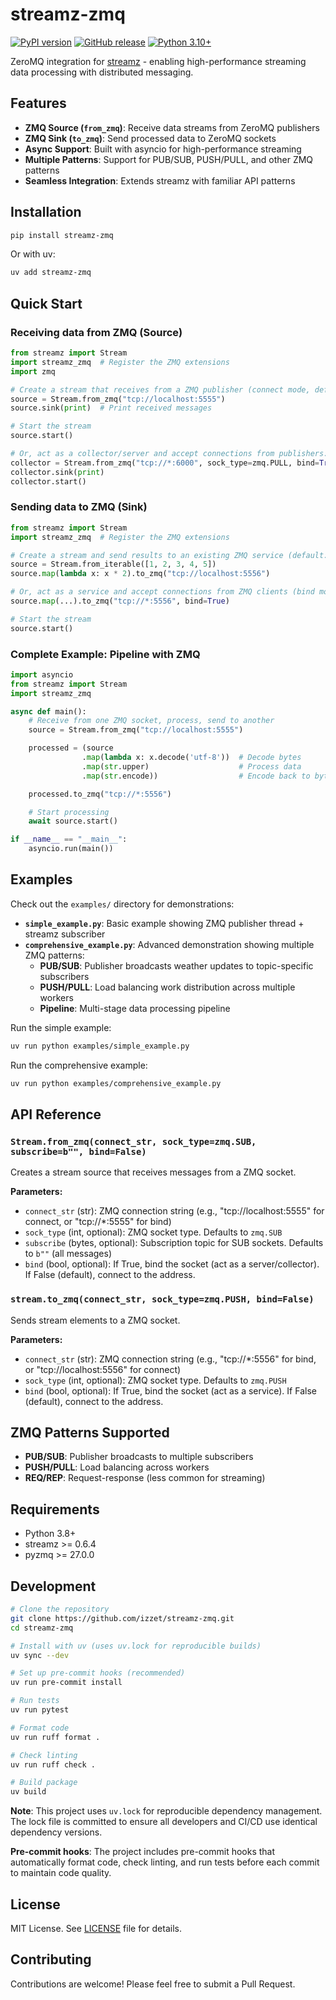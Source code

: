 # streamz-zmq

[![PyPI version](https://badge.fury.io/py/streamz-zmq.svg)](https://badge.fury.io/py/streamz-zmq)
[![GitHub release](https://img.shields.io/github/v/release/izzet/streamz-zmq)](https://github.com/izzet/streamz-zmq/releases)
[![Python 3.10+](https://img.shields.io/badge/python-3.10+-blue.svg)](https://www.python.org/downloads/)

ZeroMQ integration for [streamz](https://streamz.readthedocs.io/) - enabling high-performance streaming data processing with distributed messaging.

## Features

- **ZMQ Source (`from_zmq`)**: Receive data streams from ZeroMQ publishers
- **ZMQ Sink (`to_zmq`)**: Send processed data to ZeroMQ sockets
- **Async Support**: Built with asyncio for high-performance streaming
- **Multiple Patterns**: Support for PUB/SUB, PUSH/PULL, and other ZMQ patterns
- **Seamless Integration**: Extends streamz with familiar API patterns

## Installation

```bash
pip install streamz-zmq
```

Or with uv:

```bash
uv add streamz-zmq
```

## Quick Start

### Receiving data from ZMQ (Source)

```python
from streamz import Stream
import streamz_zmq  # Register the ZMQ extensions
import zmq

# Create a stream that receives from a ZMQ publisher (connect mode, default)
source = Stream.from_zmq("tcp://localhost:5555")
source.sink(print)  # Print received messages

# Start the stream
source.start()

# Or, act as a collector/server and accept connections from publishers:
collector = Stream.from_zmq("tcp://*:6000", sock_type=zmq.PULL, bind=True)
collector.sink(print)
collector.start()
```

### Sending data to ZMQ (Sink)

```python
from streamz import Stream
import streamz_zmq  # Register the ZMQ extensions

# Create a stream and send results to an existing ZMQ service (default: connect mode)
source = Stream.from_iterable([1, 2, 3, 4, 5])
source.map(lambda x: x * 2).to_zmq("tcp://localhost:5556")

# Or, act as a service and accept connections from ZMQ clients (bind mode)
source.map(...).to_zmq("tcp://*:5556", bind=True)

# Start the stream
source.start()
```

### Complete Example: Pipeline with ZMQ

```python
import asyncio
from streamz import Stream
import streamz_zmq

async def main():
    # Receive from one ZMQ socket, process, send to another
    source = Stream.from_zmq("tcp://localhost:5555")

    processed = (source
                .map(lambda x: x.decode('utf-8'))  # Decode bytes
                .map(str.upper)                    # Process data
                .map(str.encode))                  # Encode back to bytes

    processed.to_zmq("tcp://*:5556")

    # Start processing
    await source.start()

if __name__ == "__main__":
    asyncio.run(main())
```

## Examples

Check out the `examples/` directory for demonstrations:

- **`simple_example.py`**: Basic example showing ZMQ publisher thread + streamz subscriber
- **`comprehensive_example.py`**: Advanced demonstration showing multiple ZMQ patterns:
  - **PUB/SUB**: Publisher broadcasts weather updates to topic-specific subscribers
  - **PUSH/PULL**: Load balancing work distribution across multiple workers
  - **Pipeline**: Multi-stage data processing pipeline

Run the simple example:

```bash
uv run python examples/simple_example.py
```

Run the comprehensive example:

```bash
uv run python examples/comprehensive_example.py
```

## API Reference

### `Stream.from_zmq(connect_str, sock_type=zmq.SUB, subscribe=b"", bind=False)`

Creates a stream source that receives messages from a ZMQ socket.

**Parameters:**

- `connect_str` (str): ZMQ connection string (e.g., "tcp://localhost:5555" for connect, or "tcp://\*:5555" for bind)
- `sock_type` (int, optional): ZMQ socket type. Defaults to `zmq.SUB`
- `subscribe` (bytes, optional): Subscription topic for SUB sockets. Defaults to `b""` (all messages)
- `bind` (bool, optional): If True, bind the socket (act as a server/collector). If False (default), connect to the address.

### `stream.to_zmq(connect_str, sock_type=zmq.PUSH, bind=False)`

Sends stream elements to a ZMQ socket.

**Parameters:**

- `connect_str` (str): ZMQ connection string (e.g., "tcp://\*:5556" for bind, or "tcp://localhost:5556" for connect)
- `sock_type` (int, optional): ZMQ socket type. Defaults to `zmq.PUSH`
- `bind` (bool, optional): If True, bind the socket (act as a service). If False (default), connect to the address.

## ZMQ Patterns Supported

- **PUB/SUB**: Publisher broadcasts to multiple subscribers
- **PUSH/PULL**: Load balancing across workers
- **REQ/REP**: Request-response (less common for streaming)

## Requirements

- Python 3.8+
- streamz >= 0.6.4
- pyzmq >= 27.0.0

## Development

```bash
# Clone the repository
git clone https://github.com/izzet/streamz-zmq.git
cd streamz-zmq

# Install with uv (uses uv.lock for reproducible builds)
uv sync --dev

# Set up pre-commit hooks (recommended)
uv run pre-commit install

# Run tests
uv run pytest

# Format code
uv run ruff format .

# Check linting
uv run ruff check .

# Build package
uv build
```

**Note**: This project uses `uv.lock` for reproducible dependency management. The lock file is committed to ensure all developers and CI/CD use identical dependency versions.

**Pre-commit hooks**: The project includes pre-commit hooks that automatically format code, check linting, and run tests before each commit to maintain code quality.

## License

MIT License. See [LICENSE](LICENSE) file for details.

## Contributing

Contributions are welcome! Please feel free to submit a Pull Request.
